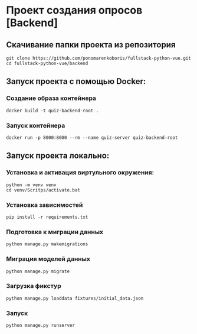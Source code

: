 # Проект создания опросов [Backend]

## Скачивание папки проекта из репозитория 
```shell
git clone https://github.com/ponomarenkoboris/fullstack-python-vue.git
cd fullstack-python-vue/backend
```
## Запуск проекта с помощью Docker:
### Создание образа контейнера
```shell
docker build -t quiz-backend-root .
```
### Запуск контейнера
```shell
docker run -p 8000:8000 --rm --name quiz-server quiz-backend-root
```

## Запуск проекта локально: 
### Установка и активация виртульного окружения: 
```shell
python -m venv venv
cd venv/Scritps/activate.bat
```
### Установка зависимостей
```shell
pip install -r requirements.txt
```
### Подготовка к миграции данных
```shell
python manage.py makemigrations
```

### Миграция моделей данных
```shell
python manage.py migrate
```
### Загрузка фикстур
```shell
python manage.py loaddata fixtures/initial_data.json
```
### Запуск
```shell
python manage.py runserver
```